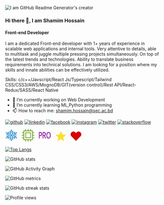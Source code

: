 ![I am GitHub Readme Generator's creator](https://pbs.twimg.com/profile_banners/1220731016916004864/1685118616/600x200)
### Hi there 👋, I am Shamim Hossain
#### Front-end Developer

I am a dedicated Front-end developer with 1+ years of experience in scalable web applications and internal tools. Very attentive to details, able to multitask and juggle multiple pressing projects simultaneously. On top of the latest trends and technologies. Ability to translate business requirements into technical solutions. I am looking for a position where my skills and innate abilities can be effectively utilized.

Skills: c/c++/Javscript/React Js/Typescript/Tailwind CSS/CSS3/AWS/MognoDB/GIT(version control)/Rest API/React-Redux/SASS/React Native

- 🔭 I’m currently working on Web Development 
- 🌱 I’m currently learning ML,Python programming 
- 📫 How to reach me: shamim.hossain@sec.ac.bd 


[<img src='https://cdn.jsdelivr.net/npm/simple-icons@3.0.1/icons/github.svg' alt='github' height='40'>](https://github.com/Shamim65)  [<img src='https://cdn.jsdelivr.net/npm/simple-icons@3.0.1/icons/linkedin.svg' alt='linkedin' height='40'>](https://www.linkedin.com/in/Md/)  [<img src='https://cdn.jsdelivr.net/npm/simple-icons@3.0.1/icons/facebook.svg' alt='facebook' height='40'>](https://www.facebook.com/SHamim )  [<img src='https://cdn.jsdelivr.net/npm/simple-icons@3.0.1/icons/instagram.svg' alt='instagram' height='40'>](https://www.instagram.com/khanshamim1997/)  [<img src='https://cdn.jsdelivr.net/npm/simple-icons@3.0.1/icons/twitter.svg' alt='twitter' height='40'>](https://twitter.com/KShamim05)  [<img src='https://cdn.jsdelivr.net/npm/simple-icons@3.0.1/icons/stackoverflow.svg' alt='stackoverflow' height='40'>](https://stackoverflow.com/users/MD )  

<a href='https://archiveprogram.github.com/'><img src='https://raw.githubusercontent.com/acervenky/animated-github-badges/master/assets/acbadge.gif' width='40' height='40'></a> <a href='https://docs.github.com/en/developers'><img src='https://raw.githubusercontent.com/acervenky/animated-github-badges/master/assets/devbadge.gif' width='40' height='40'></a> <a href='https://github.com/pricing'><img src='https://raw.githubusercontent.com/acervenky/animated-github-badges/master/assets/pro.gif' width='40' height='40'></a> <a href='https://stars.github.com/'><img src='https://raw.githubusercontent.com/acervenky/animated-github-badges/master/assets/starbadge.gif' width='35' height='35'></a> <a href='https://docs.github.com/en/github/supporting-the-open-source-community-with-github-sponsors'><img src='https://raw.githubusercontent.com/acervenky/animated-github-badges/master/assets/sponsorbadge.gif' width='35' height='35'></a> 

[![Top Langs](https://github-readme-stats.vercel.app/api/top-langs/?username=Shamim65)](https://github.com/anuraghazra/github-readme-stats)

![GitHub stats](https://github-readme-stats.vercel.app/api?username=Shamim65&show_icons=true)  

![GitHub Activity Graph](https://activity-graph.herokuapp.com/graph?username=Shamim65)  

![GitHub metrics](https://metrics.lecoq.io/Shamim65)  

![GitHub streak stats](https://streak-stats.demolab.com/?user=Shamim65)  

![Profile views](https://gpvc.arturio.dev/Shamim65)  
